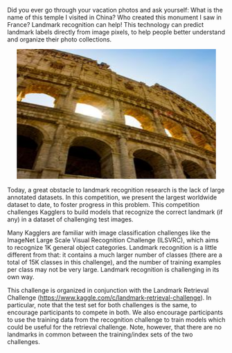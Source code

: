 Did you ever go through your vacation photos and ask yourself: What is the name of this temple I visited in China? Who created this monument I saw in France? Landmark recognition can help! This technology can predict landmark labels directly from image pixels, to help people better understand and organize their photo collections.

<p align="center">
  <img width="460" height="300" src="landmark.png">
</p>

Today, a great obstacle to landmark recognition research is the lack of large annotated datasets. In this competition, we present the largest worldwide dataset to date, to foster progress in this problem. This competition challenges Kagglers to build models that recognize the correct landmark (if any) in a dataset of challenging test images.

Many Kagglers are familiar with image classification challenges like the ImageNet Large Scale Visual Recognition Challenge (ILSVRC), which aims to recognize 1K general object categories. Landmark recognition is a little different from that: it contains a much larger number of classes (there are a total of 15K classes in this challenge), and the number of training examples per class may not be very large. Landmark recognition is challenging in its own way.

This challenge is organized in conjunction with the Landmark Retrieval Challenge (https://www.kaggle.com/c/landmark-retrieval-challenge). In particular, note that the test set for both challenges is the same, to encourage participants to compete in both. We also encourage participants to use the training data from the recognition challenge to train models which could be useful for the retrieval challenge. Note, however, that there are no landmarks in common between the training/index sets of the two challenges.
